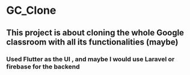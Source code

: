 # GC_Clone
## This project is about cloning the whole Google classroom with all its functionalities (maybe)
### Used Flutter as the UI , and maybe I would use Laravel or firebase for the backend
